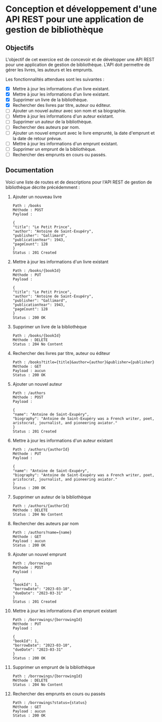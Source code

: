 # Conception et développement d'une API REST pour une application de gestion de bibliothèque


## Objectifs

L'objectif de cet exercice est de concevoir et de développer une API REST pour une application de gestion de bibliothèque. L'API doit permettre de gérer les livres, les auteurs et les emprunts.

Les fonctionnalités attendues sont les suivantes :

- [x] Mettre à jour les informations d'un livre existant.
- [x] Mettre à jour les informations d'un livre existant.
- [x] Supprimer un livre de la bibliothèque.
- [x] Rechercher des livres par titre, auteur ou éditeur.
- [ ] Ajouter un nouvel auteur avec son nom et sa biographie.
- [ ] Mettre à jour les informations d'un auteur existant.
- [ ] Supprimer un auteur de la bibliothèque.
- [ ] Rechercher des auteurs par nom.
- [ ] Ajouter un nouvel emprunt avec le livre emprunté, la date d'emprunt et la date de retour prévue.
- [ ] Mettre à jour les informations d'un emprunt existant.
- [ ] Supprimer un emprunt de la bibliothèque.
- [ ] Rechercher des emprunts en cours ou passés.

## Documentation 
Voici une liste de routes et de descriptions pour l'API REST de gestion de bibliothèque décrite précédemment :

1. Ajouter un nouveau livre 
    ```
    Path : /books 
    Méthode : POST
    Payload :
    
    {
    "title": "Le Petit Prince",
    "author": "Antoine de Saint-Exupéry",
    "publisher": "Gallimard",
    "publicationYear": 1943,
    "pageCount": 128
    }
    Status : 201 Created
    ```

2. Mettre à jour les informations d'un livre existant
    ```
    Path : /books/{bookId}
    Méthode : PUT
    Payload :
    
    {
    "title": "Le Petit Prince",
    "author": "Antoine de Saint-Exupéry",
    "publisher": "Gallimard",
    "publicationYear": 1943,
    "pageCount": 128
    }
    Status : 200 OK
    ```

3. Supprimer un livre de la bibliothèque
    ```
    Path : /books/{bookId}
    Méthode : DELETE
    Status : 204 No Content
      ```
   
4. Rechercher des livres par titre, auteur ou éditeur
    ```
    Path : /books?title={title}&author={author}&publisher={publisher}
    Méthode : GET
    Payload : aucun
    Status : 200 OK
    ```
 

5. Ajouter un nouvel auteur
    ```
    Path : /authors
    Méthode : POST
    Payload :
    
    {
    "name": "Antoine de Saint-Exupéry",
    "biography": "Antoine de Saint-Exupéry was a French writer, poet, aristocrat, journalist, and pioneering aviator."
    }
    Status : 201 Created
    ```

6. Mettre à jour les informations d'un auteur existant
    ```
    Path : /authors/{authorId}
    Méthode : PUT
    Payload :
    
    {
    "name": "Antoine de Saint-Exupéry",
    "biography": "Antoine de Saint-Exupéry was a French writer, poet, aristocrat, journalist, and pioneering aviator."
    }
    Status : 200 OK
    ```

7. Supprimer un auteur de la bibliothèque
    ```
    Path : /authors/{authorId}
    Méthode : DELETE
    Status : 204 No Content
    ```
   
8. Rechercher des auteurs par nom
    ``` 
    Path : /authors?name={name}
   Méthode : GET
   Payload : aucun
   Status : 200 OK
    ```

9. Ajouter un nouvel emprunt
    ```
    Path : /borrowings
    Méthode : POST
    Payload :
    
    {
    "bookId": 1,
    "borrowDate": "2023-03-10",
    "dueDate": "2023-03-31"
    }
    Status : 201 Created
    ```
    
10. Mettre à jour les informations d'un emprunt existant
    ```
    Path : /borrowings/{borrowingId}
    Méthode : PUT
    Payload :
    
    {
    "bookId": 1,
    "borrowDate": "2023-03-10",
    "dueDate": "2023-03-31"
    }
    Status : 200 OK
    ```

11. Supprimer un emprunt de la bibliothèque
    ```
    Path : /borrowings/{borrowingId}
    Méthode : DELETE
    Status : 204 No Content
    ```

12. Rechercher des emprunts en cours ou passés
    ```
    Path : /borrowings?status={status}
    Méthode : GET
    Payload : aucun
    Status : 200 OK
    ```